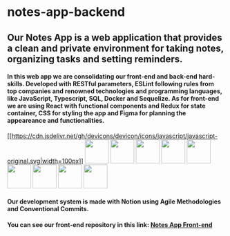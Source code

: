 # notes-app-backend

## Our Notes App is a web application that provides a clean and private environment for taking notes, organizing tasks and setting reminders.

#### In this web app we are consolidating our front-end and back-end hard-skills. Developed with RESTful parameters, ESLint following rules from top companies and renowned technologies and programming languages, like JavaScript, Typescript, SQL, Docker and Sequelize. As for front-end we are using React with functional components and Redux for state container, CSS for styling the app and Figma for planning the appeareance and functionalities.
[[https://cdn.jsdelivr.net/gh/devicons/devicon/icons/javascript/javascript-original.svg|width=100px]]
<img src='https://cdn.jsdelivr.net/gh/devicons/devicon/icons/typescript/typescript-original.svg' width='55'/> 
<img src='https://cdn.jsdelivr.net/gh/devicons/devicon/icons/mysql/mysql-original.svg' width='55'/> 
<img src="https://cdn.jsdelivr.net/gh/devicons/devicon/icons/eslint/eslint-original.svg" width= '55'/>
<img src='https://cdn.jsdelivr.net/gh/devicons/devicon/icons/docker/docker-original.svg' width='55'/> 
<img src='https://cdn.jsdelivr.net/gh/devicons/devicon/icons/sequelize/sequelize-plain.svg' width='55'/> 
<img src='https://cdn.jsdelivr.net/gh/devicons/devicon/icons/react/react-original.svg' width='55'/> 
<img src='https://cdn.jsdelivr.net/gh/devicons/devicon/icons/redux/redux-original.svg' width='55'/> 
<img src='https://cdn.jsdelivr.net/gh/devicons/devicon/icons/css3/css3-original.svg' width='55'/> 
<img src='https://cdn.jsdelivr.net/gh/devicons/devicon/icons/figma/figma-original.svg' width='55'/>

#### Our development system is made with Notion using Agile Methodologies and Conventional Commits.

#### You can see our front-end repository in this link: [Notes App Front-end](https://github.com/lorismilloni/notes-app-frontend)
